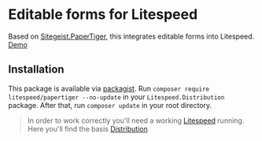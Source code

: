 # Editable forms for Litespeed

Based on [Sitegeist.PaperTiger], this integrates editable forms into Litespeed.
[Demo](https://elements.litespeed.io/papertiger)

## Installation

This package is available via [packagist]. Run `composer require litespeed/papertiger --no-update` in your
`Litespeed.Distribution` package. After that, run `composer update` in your root directory.

> In order to work correctly you'll need a working [Litespeed] running. Here you'll find the basis [Distribution]

[litespeed]: https://litespeed.io
[distribution]: https://github.com/LitespeedProject/Distribution
[packagist]: https://packagist.org/packages/litespeed/papertiger
[sitegeist.papertiger]: https://github.com/sitegeist/Sitegeist.PaperTiger
